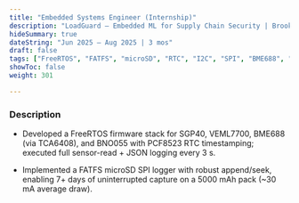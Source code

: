 ```yaml
---
title: "Embedded Systems Engineer (Internship)"
description: "LoadGuard — Embedded ML for Supply Chain Security | Brooklyn, NY, USA"
hideSummary: true
dateString: "Jun 2025 – Aug 2025 | 3 mos"
draft: false
tags: ["FreeRTOS", "FATFS", "microSD", "RTC", "I2C", "SPI", "BME688", "BNO055", "SGP40", "VEML7700"]
showToc: false
weight: 301

---
```


### Description

* Developed a FreeRTOS firmware stack for SGP40, VEML7700, BME688 (via TCA6408), and BNO055 with PCF8523 RTC timestamping; executed full sensor-read + JSON logging every 3 s.

* Implemented a FATFS microSD SPI logger with robust append/seek, enabling 7+ days of uninterrupted capture on a 5000 mAh pack (~30 mA average draw).


<!-- title: "Firmware Engineer (Internship)"
description: "Synaptrix Labs — Non-Invasive Brain-Computer Interface | Manhattan, NY, USA"
hideSummary: true
dateString: "Aug 2025 – Present"
draft: false
tags: ["Zephyr RTOS", "nRF52840", "Bootloader", "USB DFU", "SPI", "ADC/DAC", "Signal Processing", "Recovery"]
showToc: false
weight: 305

--- 

### Description

* Built a custom Zephyr bootloader for nRF52840 with dual-slot image management and USB DFU, adding reset-aware logic to auto-switch between DFU and app execution.

* Wrote high-speed SPI drivers for ADC/DAC acquisition and impulse-signal processing, integrating simple digital logic ops for robust conditioning and safe firmware recovery workflows. -->
